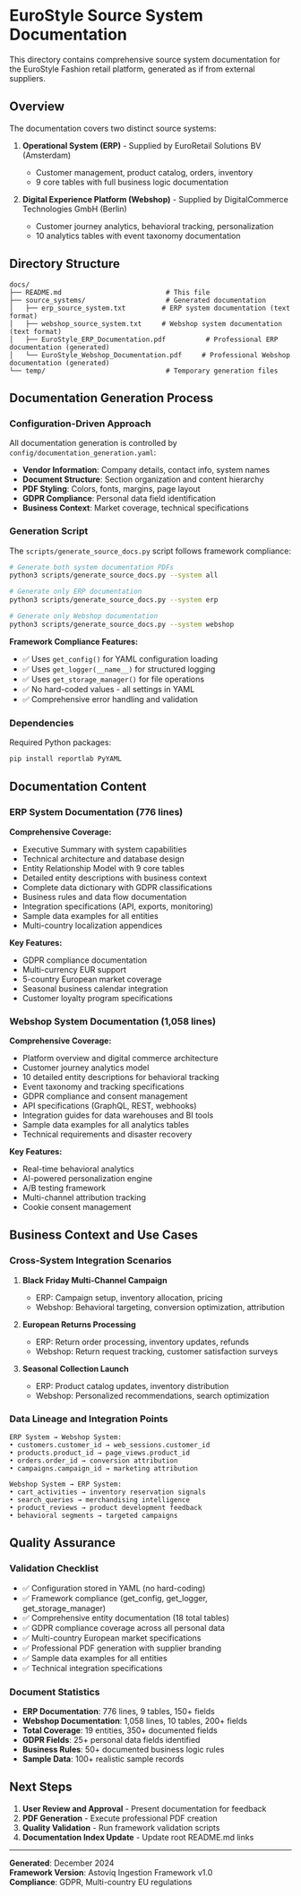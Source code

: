 # EuroStyle Source System Documentation

This directory contains comprehensive source system documentation for the EuroStyle Fashion retail platform, generated as if from external suppliers.

## Overview

The documentation covers two distinct source systems:

1. **Operational System (ERP)** - Supplied by EuroRetail Solutions BV (Amsterdam)
   - Customer management, product catalog, orders, inventory
   - 9 core tables with full business logic documentation
   
2. **Digital Experience Platform (Webshop)** - Supplied by DigitalCommerce Technologies GmbH (Berlin)
   - Customer journey analytics, behavioral tracking, personalization
   - 10 analytics tables with event taxonomy documentation

## Directory Structure

```
docs/
├── README.md                          # This file
├── source_systems/                    # Generated documentation
│   ├── erp_source_system.txt         # ERP system documentation (text format)
│   ├── webshop_source_system.txt     # Webshop system documentation (text format)
│   ├── EuroStyle_ERP_Documentation.pdf          # Professional ERP documentation (generated)
│   └── EuroStyle_Webshop_Documentation.pdf     # Professional Webshop documentation (generated)
└── temp/                              # Temporary generation files
```

## Documentation Generation Process

### Configuration-Driven Approach

All documentation generation is controlled by `config/documentation_generation.yaml`:

- **Vendor Information**: Company details, contact info, system names
- **Document Structure**: Section organization and content hierarchy  
- **PDF Styling**: Colors, fonts, margins, page layout
- **GDPR Compliance**: Personal data field identification
- **Business Context**: Market coverage, technical specifications

### Generation Script

The `scripts/generate_source_docs.py` script follows framework compliance:

```bash
# Generate both system documentation PDFs
python3 scripts/generate_source_docs.py --system all

# Generate only ERP documentation
python3 scripts/generate_source_docs.py --system erp

# Generate only Webshop documentation  
python3 scripts/generate_source_docs.py --system webshop
```

**Framework Compliance Features:**
- ✅ Uses `get_config()` for YAML configuration loading
- ✅ Uses `get_logger(__name__)` for structured logging
- ✅ Uses `get_storage_manager()` for file operations
- ✅ No hard-coded values - all settings in YAML
- ✅ Comprehensive error handling and validation

### Dependencies

Required Python packages:
```bash
pip install reportlab PyYAML
```

## Documentation Content

### ERP System Documentation (776 lines)

**Comprehensive Coverage:**
- Executive Summary with system capabilities
- Technical architecture and database design
- Entity Relationship Model with 9 core tables
- Detailed entity descriptions with business context
- Complete data dictionary with GDPR classifications
- Business rules and data flow documentation
- Integration specifications (API, exports, monitoring)
- Sample data examples for all entities
- Multi-country localization appendices

**Key Features:**
- GDPR compliance documentation
- Multi-currency EUR support
- 5-country European market coverage
- Seasonal business calendar integration
- Customer loyalty program specifications

### Webshop System Documentation (1,058 lines)

**Comprehensive Coverage:**
- Platform overview and digital commerce architecture
- Customer journey analytics model
- 10 detailed entity descriptions for behavioral tracking
- Event taxonomy and tracking specifications
- GDPR compliance and consent management
- API specifications (GraphQL, REST, webhooks)
- Integration guides for data warehouses and BI tools
- Sample data examples for all analytics tables
- Technical requirements and disaster recovery

**Key Features:**
- Real-time behavioral analytics
- AI-powered personalization engine
- A/B testing framework
- Multi-channel attribution tracking
- Cookie consent management

## Business Context and Use Cases

### Cross-System Integration Scenarios

1. **Black Friday Multi-Channel Campaign**
   - ERP: Campaign setup, inventory allocation, pricing
   - Webshop: Behavioral targeting, conversion optimization, attribution

2. **European Returns Processing**
   - ERP: Return order processing, inventory updates, refunds
   - Webshop: Return request tracking, customer satisfaction surveys

3. **Seasonal Collection Launch**
   - ERP: Product catalog updates, inventory distribution
   - Webshop: Personalized recommendations, search optimization

### Data Lineage and Integration Points

```
ERP System → Webshop System:
• customers.customer_id → web_sessions.customer_id
• products.product_id → page_views.product_id
• orders.order_id → conversion attribution
• campaigns.campaign_id → marketing attribution

Webshop System → ERP System:
• cart_activities → inventory reservation signals
• search_queries → merchandising intelligence  
• product_reviews → product development feedback
• behavioral segments → targeted campaigns
```

## Quality Assurance

### Validation Checklist

- ✅ Configuration stored in YAML (no hard-coding)
- ✅ Framework compliance (get_config, get_logger, get_storage_manager)
- ✅ Comprehensive entity documentation (18 total tables)
- ✅ GDPR compliance coverage across all personal data
- ✅ Multi-country European market specifications
- ✅ Professional PDF generation with supplier branding
- ✅ Sample data examples for all entities
- ✅ Technical integration specifications

### Document Statistics

- **ERP Documentation**: 776 lines, 9 tables, 150+ fields
- **Webshop Documentation**: 1,058 lines, 10 tables, 200+ fields  
- **Total Coverage**: 19 entities, 350+ documented fields
- **GDPR Fields**: 25+ personal data fields identified
- **Business Rules**: 50+ documented business logic rules
- **Sample Data**: 100+ realistic sample records

## Next Steps

1. **User Review and Approval** - Present documentation for feedback
2. **PDF Generation** - Execute professional PDF creation
3. **Quality Validation** - Run framework validation scripts
4. **Documentation Index Update** - Update root README.md links

---

**Generated**: December 2024  
**Framework Version**: Astoviq Ingestion Framework v1.0  
**Compliance**: GDPR, Multi-country EU regulations